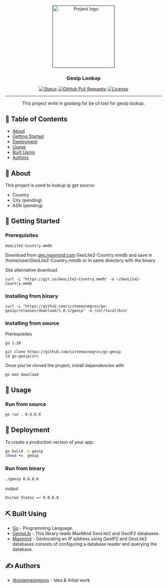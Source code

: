 <p align="center">
  <a href="" rel="noopener">
 <img height=200px src="https://encrypted-tbn0.gstatic.com/images?q=tbn:ANd9GcT0ovDFqKcen5cR69OI55mrbZh3FFNBqTUrAgNDQCdO5TsNy10vdKhV6gobiakmLDezheQ&usqp=CAU" alt="Project logo"></a>
</p>

<h3 align="center">Geoip Lookup</h3>

<div align="center">

[![Status](https://img.shields.io/badge/status-active-success.svg)]()
[![GitHub Pull Requests](https://img.shields.io/github/issues-pr/kylelobo/The-Documentation-Compendium.svg)](https://github.com/kylelobo/The-Documentation-Compendium/pulls)
[![License](https://img.shields.io/badge/license-MIT-blue.svg)](/LICENSE)

</div>

---

<p align="center"> This project write in goolang for be cli tool for geoip lookup.
    <br> 
</p>

## 📝 Table of Contents

- [About](#about)
- [Getting Started](#getting_started)
- [Deployment](#deployment)
- [Usage](#usage)
- [Built Using](#built_using)
- [Authors](#authors)


## 🧐 About <a name = "about"></a>

This project is used to lookup ip get source:

- Country
- City (pending)
- ASN (pending)



## 🏁 Getting Started <a name = "getting_started"></a>

### Prerequisites

```
GeoLite2-Country.mmdb
```
Download from [dev.maxmind.com](https://dev.maxmind.com/geoip/geolocate-an-ip/databases?lang=en) GeoLite2-Country.mmdb and save in /home/user/GeoLite2-Country.mmdb or in same directory with the binary


Site alternative download

```
curl -L "https://git.io/GeoLite2-Country.mmdb" -o ~/GeoLite2-Country.mmdb
```
### Installing from binary
```
curl -L "https://github.com/sistemasnegros/go-geoip/releases/download/1.0.1/geoip" -o /usr/local/bin/
```

### Installing from source

Prerequisites
```
go 1.20
```

```
git clone https://github.com/sistemasnegros/go-geoip
cd go-geoip/src
```

Once you've cloned the project, install dependencies with

```
go mod download
```


## 🎈 Usage <a name="usage"></a>

### Run from source

```bash
go run . 8.8.8.8
```

## 🚀 Deployment <a name = "deployment"></a>

To create a production version of your app:

```bash
go build -o geoip
chmod +x  geoip
```

### Run from binary
```bash
./geoip 8.8.8.8
```
output
```bash
United States => 8.8.8.8 
```

## ⛏️ Built Using <a name = "built_using"></a>

- [Go](https://go.dev/) - Programming Language.
- [GeoipLib](https://github.com/oschwald/geoip2-golang) - This library reads MaxMind GeoLite2 and GeoIP2 databases.
- [Maxmind](https://dev.maxmind.com/geoip/geolite2-free-geolocation-data?lang=en) - Geolocating an IP address using GeoIP2 and GeoLite2 databases consists of configuring a database reader and querying the database. 


## ✍️ Authors <a name = "authors"></a>

- [@sistemasnegros](https://github.com/sistemasnegros) - Idea & Initial work


